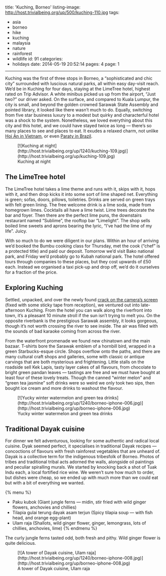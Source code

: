 title: 'Kuching, Borneo'
listing-image: http://host.trivialbeing.org/up/500/kuching-110.jpg
tags:
  - asia
  - borneo
  - hike
  - kuching
  - malaysia
  - nature
  - rainforest
  - wildlife
id: 91
categories:
  - holidays
date: 2014-05-19 20:52:14
pages: 4
page: 1
---

Kuching was the first of three stops in Borneo, a “sophisticated and chic city” surrounded with luscious natural parks, all within easy day-visit reach. We’d be in Kuching for four days, staying at the LimeTree hotel, highest rated on Trip Advisor. A white minibus picked us up from the airport, “Just two?” our driver asked. On the surface, and compared to Kuala Lumpur, the city is small, and beyond the golden crowned Sarawak State Assembly and pointed library, it looked like there wasn’t much to do. Equally, switching from five star business luxury to a modest but quirky and characterful hotel was a shock to the system. Nonetheless, we loved everything about this city and this hotel, and we could have stayed twice as long — there’s so many places to see and places to eat. It exudes a relaxed charm, not unlike [Hoi An in Vietnam](/2012/12/hoi-an-vietnam/), or even [Paraty in Brazil](/2011/12/paraty-brazil/).

<figure class="generated-figure generated-figure--retina generated-figure--620 generated-figure--landscape">[![Kuching at night](http://host.trivialbeing.org/up/1240/kuching-109.jpg)](http://host.trivialbeing.org/up/kuching-109.jpg)<figcaption class="generated-figure-caption">Kuching at night</figcaption></figure>

## The LimeTree hotel

The LimeTree hotel takes a lime theme and runs with it, skips with it, hops with it, and then drop kicks it into some sort of lime shaped net. Everything is green; sofas, doors, pillows, toiletries. Drinks are served on green trays with felt green lining. The free welcome drink is a lime soda, made from homegrown limes. Cocktails all have a lime twist. Lime trees decorate the bar and foyer. Then there are the perfect lime puns, the downstairs restaurant named “Sublime”, the rooftop bar “Limelight”. The shop sells boiled lime sweets and aprons bearing the lyric, “I’ve had the lime of my life”. Juicy.

With so much to do we were diligent in our plans. Within an hour of arriving we’d booked the Bumbu cooking class for Thursday, met the cook (“chef” is a protected title) and paid our deposit. Tomorrow we’d visit Bako national park, and Friday we’d probably go to Kubah national park. The hotel offered tours through companies to these places, but they cost upwards of £50 each. Instead we organised a taxi pick-up and drop off, we’d do it ourselves for a fraction of the price.

## Exploring Kuching

Settled, unpacked, and over the newly found [crack on the camera’s screen](http://instagram.com/p/lq8qBfNFCw/ "Instagram") (fixed with some sticky tape from reception), we ventured out into late-afternoon Kuching. From the hotel you can walk along the riverfront into town, it’s a pleasant 10 minute stroll if the sun isn’t trying to melt you. On the opposite riverbank is the prestigious Sarawak assembly, it looks gorgeous, though it’s not worth crossing the river to see inside. The air was filled with the sounds of bad karaoke coming from across the river.

From the waterfront promenade we found new chinatown and the main bazaar. T-shirts bore the Sarawak emblem of a hornbill bird, wrapped in a green Starbucks-esque circle. Shops overflow onto the paths, and there are many cultural craft shops and galleries, some with classic or antique carvings that are both mysterious and frightening. Little stalls on the roadside sell Kek Lapis, tasty layer cakes of all flavours, from chocolate to bright green pandan leaves — tastings are free and we must have bought at least four of these lovely treats. Though the canned “winter melon” and “green tea jasmine” soft drinks were so weird we only took two sips, then bought ice cream and more drinks to washout the flavour.

<figure class="generated-figure generated-figure--retina generated-figure--620 generated-figure--square">[![Yucky winter watermelon and green tea drinks](http://host.trivialbeing.org/up/1240/borneo-iphone-006.jpg)](http://host.trivialbeing.org/up/borneo-iphone-006.jpg)<figcaption class="generated-figure-caption">Yucky winter watermelon and green tea drinks</figcaption></figure>

## Traditional Dayak cuisine

For dinner we felt adventurous, looking for some authentic and radical local cuisine. Dyak seemed perfect, it specialises in traditional Dayak recipes — concoctions of flavours with fresh rainforest vegetables that are unheard of. Dayak is a collective term for the indigenous tribesfolk of Borneo. Photos of tribes and traditional tribal acts adorned the walls, alongside oil paintings and peculiar spiralling murals. We started by knocking back a shot of Tuak Indu each, a local fortified rice wine. We weren’t sure how much to order, but dishes were cheap, so we ended up with much more than we could eat but with a bit of everything we wanted.

{% menu %}
* Paku kubok (Giant jungle ferns — midin, stir fried with wild ginger flowers, anchovies and chillies)
* Tilapia gulai terung dayak asam terjun (Spicy tilapia soup — with fish head, and orange egg-plant)
* Ulam raja (Shallots, wild ginger flower, ginger, lemongrass, lots of chillies, anchovies, lime)
{% endmenu %}

The curly jungle ferns tasted odd, both fresh and pithy. Wild ginger flower is quite delicious.

<figure class="generated-figure generated-figure--retina generated-figure--620 generated-figure--square">[![A tower of Dayak cuisine, Ulam raja](http://host.trivialbeing.org/up/1240/borneo-iphone-008.jpg)](http://host.trivialbeing.org/up/borneo-iphone-008.jpg)<figcaption class="generated-figure-caption">A tower of Dayak cuisine, Ulam raja</figcaption></figure>
